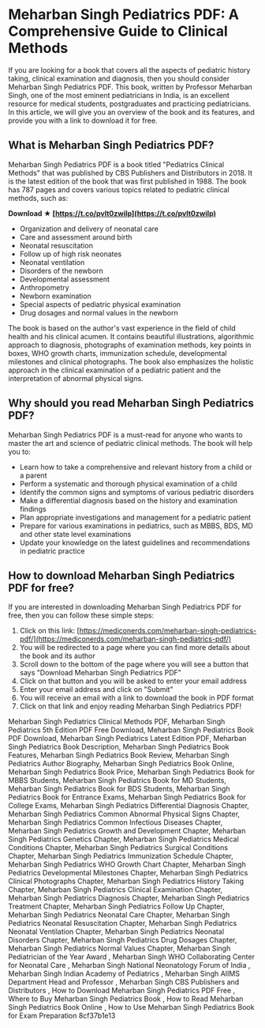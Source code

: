 # Meharban Singh Pediatrics PDF: A Comprehensive Guide to Clinical Methods
 
If you are looking for a book that covers all the aspects of pediatric history taking, clinical examination and diagnosis, then you should consider Meharban Singh Pediatrics PDF. This book, written by Professor Meharban Singh, one of the most eminent pediatricians in India, is an excellent resource for medical students, postgraduates and practicing pediatricians. In this article, we will give you an overview of the book and its features, and provide you with a link to download it for free.
 
## What is Meharban Singh Pediatrics PDF?
 
Meharban Singh Pediatrics PDF is a book titled "Pediatrics Clinical Methods" that was published by CBS Publishers and Distributors in 2018. It is the latest edition of the book that was first published in 1988. The book has 787 pages and covers various topics related to pediatric clinical methods, such as:
 
**Download ★ [https://t.co/pvlt0zwiIp](https://t.co/pvlt0zwiIp)**


 
- Organization and delivery of neonatal care
- Care and assessment around birth
- Neonatal resuscitation
- Follow up of high risk neonates
- Neonatal ventilation
- Disorders of the newborn
- Developmental assessment
- Anthropometry
- Newborn examination
- Special aspects of pediatric physical examination
- Drug dosages and normal values in the newborn

The book is based on the author's vast experience in the field of child health and his clinical acumen. It contains beautiful illustrations, algorithmic approach to diagnosis, photographs of examination methods, key points in boxes, WHO growth charts, immunization schedule, developmental milestones and clinical photographs. The book also emphasizes the holistic approach in the clinical examination of a pediatric patient and the interpretation of abnormal physical signs.
 
## Why should you read Meharban Singh Pediatrics PDF?
 
Meharban Singh Pediatrics PDF is a must-read for anyone who wants to master the art and science of pediatric clinical methods. The book will help you to:

- Learn how to take a comprehensive and relevant history from a child or a parent
- Perform a systematic and thorough physical examination of a child
- Identify the common signs and symptoms of various pediatric disorders
- Make a differential diagnosis based on the history and examination findings
- Plan appropriate investigations and management for a pediatric patient
- Prepare for various examinations in pediatrics, such as MBBS, BDS, MD and other state level examinations
- Update your knowledge on the latest guidelines and recommendations in pediatric practice

## How to download Meharban Singh Pediatrics PDF for free?
 
If you are interested in downloading Meharban Singh Pediatrics PDF for free, then you can follow these simple steps:

1. Click on this link: [https://mediconerds.com/meharban-singh-pediatrics-pdf/](https://mediconerds.com/meharban-singh-pediatrics-pdf/)
2. You will be redirected to a page where you can find more details about the book and its author
3. Scroll down to the bottom of the page where you will see a button that says "Download Meharban Singh Pediatrics PDF"
4. Click on that button and you will be asked to enter your email address
5. Enter your email address and click on "Submit"
6. You will receive an email with a link to download the book in PDF format
7. Click on that link and enjoy reading Meharban Singh Pediatrics PDF!

Meharban Singh Pediatrics Clinical Methods PDF,  Meharban Singh Pediatrics 5th Edition PDF Free Download,  Meharban Singh Pediatrics Book PDF Download,  Meharban Singh Pediatrics Latest Edition PDF,  Meharban Singh Pediatrics Book Description,  Meharban Singh Pediatrics Book Features,  Meharban Singh Pediatrics Book Review,  Meharban Singh Pediatrics Author Biography,  Meharban Singh Pediatrics Book Online,  Meharban Singh Pediatrics Book Price,  Meharban Singh Pediatrics Book for MBBS Students,  Meharban Singh Pediatrics Book for MD Students,  Meharban Singh Pediatrics Book for BDS Students,  Meharban Singh Pediatrics Book for Entrance Exams,  Meharban Singh Pediatrics Book for College Exams,  Meharban Singh Pediatrics Differential Diagnosis Chapter,  Meharban Singh Pediatrics Common Abnormal Physical Signs Chapter,  Meharban Singh Pediatrics Common Infectious Diseases Chapter,  Meharban Singh Pediatrics Growth and Development Chapter,  Meharban Singh Pediatrics Genetics Chapter,  Meharban Singh Pediatrics Medical Conditions Chapter,  Meharban Singh Pediatrics Surgical Conditions Chapter,  Meharban Singh Pediatrics Immunization Schedule Chapter,  Meharban Singh Pediatrics WHO Growth Chart Chapter,  Meharban Singh Pediatrics Developmental Milestones Chapter,  Meharban Singh Pediatrics Clinical Photographs Chapter,  Meharban Singh Pediatrics History Taking Chapter,  Meharban Singh Pediatrics Clinical Examination Chapter,  Meharban Singh Pediatrics Diagnosis Chapter,  Meharban Singh Pediatrics Treatment Chapter,  Meharban Singh Pediatrics Follow Up Chapter,  Meharban Singh Pediatrics Neonatal Care Chapter,  Meharban Singh Pediatrics Neonatal Resuscitation Chapter,  Meharban Singh Pediatrics Neonatal Ventilation Chapter,  Meharban Singh Pediatrics Neonatal Disorders Chapter,  Meharban Singh Pediatrics Drug Dosages Chapter,  Meharban Singh Pediatrics Normal Values Chapter,  Meharban Singh Pediatrician of the Year Award ,  Meharban Singh WHO Collaborating Center for Neonatal Care ,  Meharban Singh National Neonatology Forum of India ,  Meharban Singh Indian Academy of Pediatrics ,  Meharban Singh AIIMS Department Head and Professor ,  Meharban Singh CBS Publishers and Distributors ,  How to Download Meharban Singh Pediatrics PDF Free ,  Where to Buy Meharban Singh Pediatrics Book ,  How to Read Meharban Singh Pediatrics Book Online ,  How to Use Meharban Singh Pediatrics Book for Exam Preparation
 8cf37b1e13
 
